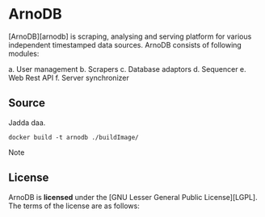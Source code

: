 # ArnoDB

[ArnoDB][arnodb] is scraping, analysing and serving platform for various independent timestamped data sources. ArnoDB consists of following modules:

a. User management
b. Scrapers
c. Database adaptors
d. Sequencer
e. Web Rest API
f. Server synchronizer

## Source

Jadda daa.

    docker build -t arnodb ./buildImage/

Note 

## License

ArnoDB is **licensed** under the [GNU Lesser General Public License][LGPL]. The
terms of the license are as follows:
